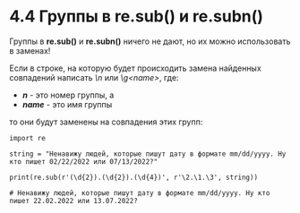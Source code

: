 # 4.4 Группы в re.sub() и re.subn()

Группы в **re.sub()** и **re.subn()** ничего не дают, но их можно использовать в заменах!

Если в строке, на которую будет происходить замена найденных совпадений написать *\n* или *\g\<name\>*, где:
  + ***n*** -  это номер группы, а
  +  ***name*** -  это имя группы

то они будут заменены на совпадения этих групп:


```
import re

string = "Ненавижу людей, которые пишут дату в формате mm/dd/yyyy. Ну кто пишет 02/22/2022 или 07/13/2022?"

print(re.sub(r'(\d{2}).(\d{2}).(\d{4})', r'\2.\1.\3', string))

# Ненавижу людей, которые пишут дату в формате mm/dd/yyyy. Ну кто пишет 22.02.2022 или 13.07.2022?
```
